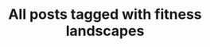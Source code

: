 ---
layout: tag
title: "All posts tagged with fitness landscapes"
permalink: /weblog/tags/fitness-landscapes/
taxonomy: fitness landscapes
---